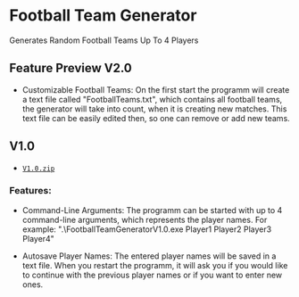 # Football Team Generator
Generates Random Football Teams Up To 4 Players

## Feature Preview V2.0
- Customizable Football Teams:
On the first start the programm will create a text file called "FootballTeams.txt", which contains all football teams, the generator will take into count, when it is creating new matches. This text file can be easily edited then, so one can remove or add new teams.

## V1.0
 - [`V1.0.zip`][direct-dl]

[direct-dl]: https://github.com/vplotnikow/FootballTeamGenerator/releases/download/1.0/FTG-V1.0.zip

### Features:
- Command-Line Arguments:
The programm can be started with up to 4 command-line arguments, which represents the player names.
For example: ".\FootballTeamGeneratorV1.0.exe Player1 Player2 Player3 Player4"

- Autosave Player Names:
The entered player names will be saved in a text file. When you restart the programm, it will ask you if you would like to continue with the previous player names or if you want to enter new ones.
